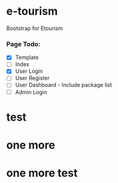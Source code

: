 # e-tourism
Bootstrap for Etourism

### Page Todo:

- [X] Template
- [ ] Index
- [X] User Login
- [ ] User Register
- [ ] User Dashboard - Include package list
- [ ] Admin Login

# test
# one more
# one more test
